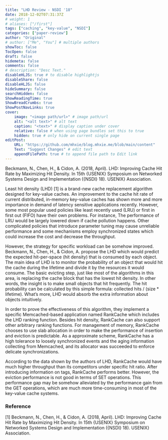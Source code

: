 ```yaml
---
title: "LHD Review - NSDI '18"
date: 2018-12-02T07:31:37Z
# weight: 1
# aliases: ["/first"]
tags: ["caching", "key-value", "NSDI"]
categories: ["paper-review"]
author: "Original"
# author: ["Me", "You"] # multiple authors
showToc: false
TocOpen: false
draft: false
hidemeta: false
comments: false
# description: "Desc Text."
disableHLJS: true # to disable highlightjs
disableShare: false
disableHLJS: false
hideSummary: false
searchHidden: false
ShowReadingTime: true
ShowBreadCrumbs: true
ShowPostNavLinks: true
cover:
    image: "<image path/url>" # image path/url
    alt: "<alt text>" # alt text
    caption: "<text>" # display caption under cover
    relative: false # when using page bundles set this to true
    hidden: true # only hide on current single page
editPost:
    URL: "https://github.com/mhxie/blog.mhxie.me/blob/main/content"
    Text: "Suggest Changes" # edit text
    appendFilePath: true # to append file path to Edit link
---
```


Beckmann, N., Chen, H., & Cidon, A. (2018, April). LHD: Improving Cache Hit Rate by Maximizing Hit Density. In 15th {USENIX} Symposium on Networked Systems Design and Implementation ({NSDI} 18). USENIX} Association.

Least hit density (LHD) [1] is a brand-new cache replacement algorithm designed for key-value caches. An improvement to the cache hit rate of current distributed, in-memory key-value caches has shown more and more importance in demand of latency sensitive applications recently. However, some most popular used policies like least recently used (LRU) or first in first out (FIFO) have their own problems. For instance, The performance of LRU would be largely lowered down if cache pollution happens. Other complicated policies that introduce parameter tuning may cause unreliable performance and some mechanisms employ synchronized states which could increase the cost and decrease the throughput.

However, the strategy for specific workload can be somehow improved. Beckmann, N., Chen, H., & Cidon, A. propose the LHD which would predict the expected hit-per-space (hit density) that is consumed by each object. The main idea of LHD is to monitor the probability of an object that would hit the cache during the lifetime and divide it by the resources it would consume. The basic evicting step, just like most of the algorithms in this area, is replacing the cache block that has the lowest hit density. In other words, the insight is to make small objects that hit frequently. The hit probability can be calculated by this simple formula: collected hits / (size * lifetime). What’s more, LHD would absorb the extra information about objects intuitively. 

In order to prove the effectiveness of this algorithm, they implement a specific Memcached-based application named RankCache which includes the LHD ranking function. Besides hit density, RankCache can also support other arbitrary ranking functions. For management of memory, RankCache chooses to use slab allocation in order to make the performance of insertion and eviction is predictable. As a approximate scheme, RankCache has a high tolerance to loosely synchronized events and the aging information collecting from Memcached, and its allocator was succeeded to enforce delicate synchronizations. 

According to the data shown by the authors of LHD, RankCache would have much higher throughput than its competitors under specific hit ratio. After introducing information on tags, RankCache performs better. However, the eviction performance is not good in terms of SET operations. This performance gap may be somehow alleviated by the performance gain from the GET operations, which are much more time-consuming in most of the key-value cache systems.

### Reference

[1] Beckmann, N., Chen, H., & Cidon, A. (2018, April). LHD: Improving Cache Hit Rate by Maximizing Hit Density. In 15th {USENIX} Symposium on Networked Systems Design and Implementation ({NSDI} 18). USENIX} Association.
